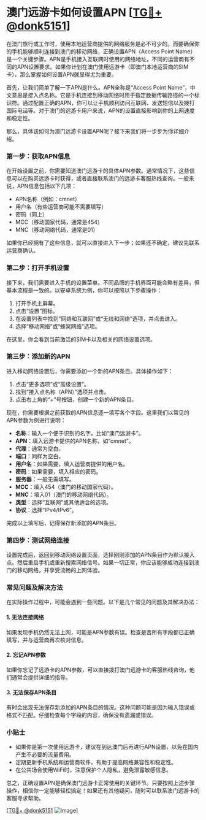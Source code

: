 # 澳门远游卡如何设置APN [[TG💪+ @donk5151](https://t.me/s/donk5151)]

在澳门旅行或工作时，使用本地运营商提供的网络服务是必不可少的。而要确保你的手机能够顺利连接到澳门的移动网络，正确设置APN（Access Point Name）是一个关键步骤。APN是手机接入互联网时使用的网络地址，不同的运营商有不同的APN设置要求。如果你计划在澳门使用远游卡（即澳门本地运营商的SIM卡），那么掌握如何设置APN就显得尤为重要。

首先，让我们简单了解一下APN是什么。APN全称是“Access Point Name”，中文意思是接入点名称。它是手机连接到移动网络时用于指定数据传输路径的一个标识符。通过配置正确的APN，你可以让手机顺利访问互联网、发送短信以及拨打国际电话等。对于澳门的远游卡用户来说，APN的设置直接影响到你的上网速度和稳定性。

那么，具体该如何为澳门远游卡设置APN呢？接下来我们将一步步为你详细介绍。

### **第一步：获取APN信息**
在开始设置之前，你需要知道澳门远游卡的具体APN参数。通常情况下，这些信息可以在购买远游卡时获得，或者直接联系澳门的远游卡客服热线查询。一般来说，APN信息包括以下几项：
- APN名称（例如：cmnet）
- 用户名（有些运营商可能不需要填写）
- 密码（同上）
- MCC（移动国家代码，通常是454）
- MNC（移动网络代码，通常是01）

如果你已经拥有了这些信息，就可以直接进入下一步；如果还不确定，建议先联系运营商确认。

### **第二步：打开手机设置**
接下来，我们需要进入手机的设置菜单。不同品牌的手机界面可能会略有差异，但基本流程是一致的。以安卓系统为例，你可以按照以下步骤操作：

1. 打开手机主屏幕。
2. 点击“设置”图标。
3. 在设置列表中找到“网络和互联网”或“无线和网络”选项，并点击进入。
4. 选择“移动网络”或“蜂窝网络”选项。

在这里，你会看到当前激活的SIM卡以及相关的网络设置选项。

### **第三步：添加新的APN**
进入移动网络设置后，你需要添加一个新的APN条目。具体操作如下：

1. 点击“更多选项”或“高级设置”。
2. 找到“接入点名称（APN）”选项并点击。
3. 点击右上角的“+”号按钮，创建一个新的APN条目。

现在，你需要根据之前获取的APN信息逐一填写各个字段。这里我们以常见的APN参数为例进行说明：

- **名称**：输入一个便于识别的名字，比如“澳门远游卡”。
- **APN**：填入远游卡提供的APN名称，如“cmnet”。
- **代理**：通常为空白。
- **端口**：同样为空白。
- **用户名**：如果需要，填入运营商提供的用户名。
- **密码**：如果需要，填入相应的密码。
- **服务器**：一般无需填写。
- **MCC**：填入454（澳门的移动国家代码）。
- **MNC**：填入01（澳门的移动网络代码）。
- **类型**：选择“互联网”或其他适合的选项。
- **协议**：选择“IPv4/IPv6”。

完成以上填写后，记得保存新添加的APN条目。

### **第四步：测试网络连接**
设置完成后，返回到移动网络设置页面，选择刚刚添加的APN条目作为默认接入点。然后重启手机或重新搜索网络信号。如果一切正常，你应该能够成功连接到澳门的移动网络，并享受流畅的上网体验。

### **常见问题及解决方法**
在实际操作过程中，可能会遇到一些问题。以下是几个常见的问题及其解决办法：

#### 1. **无法连接网络**
如果发现手机仍然无法上网，可能是APN参数有误。检查是否所有字段都已正确填写，并与运营商再次核对信息。

#### 2. **忘记APN参数**
如果你忘记了远游卡的APN参数，可以直接拨打澳门远游卡的客服热线咨询，他们通常会提供详细的指导。

#### 3. **无法保存APN条目**
有时会出现无法保存新添加的APN条目的情况。这种问题可能是因为输入错误或格式不匹配。仔细检查每个字段的内容，确保没有遗漏或错误。

### **小贴士**
- 如果你是第一次使用远游卡，建议在到达澳门后再进行APN设置，以免在国内产生不必要的流量费用。
- 定期更新手机系统和运营商软件，有助于提高网络兼容性和稳定性。
- 在公共场合使用WiFi时，注意保护个人隐私，避免泄露敏感信息。

总之，正确设置APN是确保澳门远游卡正常使用的关键环节。只要按照上述步骤操作，相信你一定能够轻松搞定！如果还有其他疑问，随时可以联系澳门远游卡的客服寻求帮助。

[[TG💪+ @donk5151](https://t.me/s/donk5151) ![Image](https://i.postimg.cc/rwNCRYN7/Snipaste-2025-04-30-17-27-05.png)]